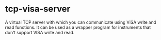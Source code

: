 # tcp-visa-server
A virtual TCP server with which you can communicate using VISA write and read functions. It can be used as a wrapper program for instruments that don't support VISA write and read.
